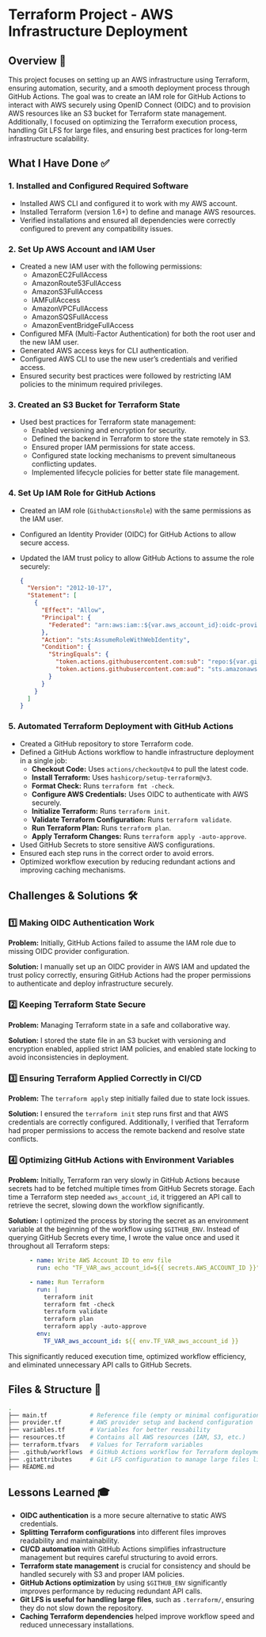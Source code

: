 # Terraform Project - AWS Infrastructure Deployment

## Overview 🚀

This project focuses on setting up an AWS infrastructure using Terraform, ensuring automation, security, and a smooth deployment process through GitHub Actions. The goal was to create an IAM role for GitHub Actions to interact with AWS securely using OpenID Connect (OIDC) and to provision AWS resources like an S3 bucket for Terraform state management. Additionally, I focused on optimizing the Terraform execution process, handling Git LFS for large files, and ensuring best practices for long-term infrastructure scalability.

## What I Have Done ✅

### 1. Installed and Configured Required Software

- Installed AWS CLI and configured it to work with my AWS account.
- Installed Terraform (version 1.6+) to define and manage AWS resources.
- Verified installations and ensured all dependencies were correctly configured to prevent any compatibility issues.

### 2. Set Up AWS Account and IAM User

- Created a new IAM user with the following permissions:
  - AmazonEC2FullAccess
  - AmazonRoute53FullAccess
  - AmazonS3FullAccess
  - IAMFullAccess
  - AmazonVPCFullAccess
  - AmazonSQSFullAccess
  - AmazonEventBridgeFullAccess
- Configured MFA (Multi-Factor Authentication) for both the root user and the new IAM user.
- Generated AWS access keys for CLI authentication.
- Configured AWS CLI to use the new user’s credentials and verified access.
- Ensured security best practices were followed by restricting IAM policies to the minimum required privileges.

### 3. Created an S3 Bucket for Terraform State

- Used best practices for Terraform state management:
  - Enabled versioning and encryption for security.
  - Defined the backend in Terraform to store the state remotely in S3.
  - Ensured proper IAM permissions for state access.
  - Configured state locking mechanisms to prevent simultaneous conflicting updates.
  - Implemented lifecycle policies for better state file management.

### 4. Set Up IAM Role for GitHub Actions

- Created an IAM role (`GithubActionsRole`) with the same permissions as the IAM user.
- Configured an Identity Provider (OIDC) for GitHub Actions to allow secure access.
- Updated the IAM trust policy to allow GitHub Actions to assume the role securely:

  ```json
  {
    "Version": "2012-10-17",
    "Statement": [
      {
        "Effect": "Allow",
        "Principal": {
          "Federated": "arn:aws:iam::${var.aws_account_id}:oidc-provider/token.actions.githubusercontent.com"
        },
        "Action": "sts:AssumeRoleWithWebIdentity",
        "Condition": {
          "StringEquals": {
            "token.actions.githubusercontent.com:sub": "repo:${var.github_usr}/${var.github_repo}:ref:refs/heads/main",
            "token.actions.githubusercontent.com:aud": "sts.amazonaws.com"
          }
        }
      }
    ]
  }
  ```

### 5. Automated Terraform Deployment with GitHub Actions

- Created a GitHub repository to store Terraform code.
- Defined a GitHub Actions workflow to handle infrastructure deployment in a single job:
  - **Checkout Code:** Uses `actions/checkout@v4` to pull the latest code.
  - **Install Terraform:** Uses `hashicorp/setup-terraform@v3`.
  - **Format Check:** Runs `terraform fmt -check`.
  - **Configure AWS Credentials:** Uses OIDC to authenticate with AWS securely.
  - **Initialize Terraform:** Runs `terraform init`.
  - **Validate Terraform Configuration:** Runs `terraform validate`.
  - **Run Terraform Plan:** Runs `terraform plan`.
  - **Apply Terraform Changes:** Runs `terraform apply -auto-approve`.
- Used GitHub Secrets to store sensitive AWS configurations.
- Ensured each step runs in the correct order to avoid errors.
- Optimized workflow execution by reducing redundant actions and improving caching mechanisms.

## Challenges & Solutions 🛠️

### 1️⃣ Making OIDC Authentication Work

**Problem:** Initially, GitHub Actions failed to assume the IAM role due to missing OIDC provider configuration.

**Solution:** I manually set up an OIDC provider in AWS IAM and updated the trust policy correctly, ensuring GitHub Actions had the proper permissions to authenticate and deploy infrastructure securely.

### 2️⃣ Keeping Terraform State Secure

**Problem:** Managing Terraform state in a safe and collaborative way.

**Solution:** I stored the state file in an S3 bucket with versioning and encryption enabled, applied strict IAM policies, and enabled state locking to avoid inconsistencies in deployment.

### 3️⃣ Ensuring Terraform Applied Correctly in CI/CD

**Problem:** The `terraform apply` step initially failed due to state lock issues.

**Solution:** I ensured the `terraform init` step runs first and that AWS credentials are correctly configured. Additionally, I verified that Terraform had proper permissions to access the remote backend and resolve state conflicts.

### 4️⃣ Optimizing GitHub Actions with Environment Variables

**Problem:** Initially, Terraform ran very slowly in GitHub Actions because secrets had to be fetched multiple times from GitHub Secrets storage. Each time a Terraform step needed `aws_account_id`, it triggered an API call to retrieve the secret, slowing down the workflow significantly.

**Solution:** I optimized the process by storing the secret as an environment variable at the beginning of the workflow using `$GITHUB_ENV`. Instead of querying GitHub Secrets every time, I wrote the value once and used it throughout all Terraform steps:

```yaml
      - name: Write AWS Account ID to env file
        run: echo "TF_VAR_aws_account_id=${{ secrets.AWS_ACCOUNT_ID }}" >> $GITHUB_ENV

      - name: Run Terraform
        run: |
          terraform init
          terraform fmt -check
          terraform validate
          terraform plan
          terraform apply -auto-approve
        env:
          TF_VAR_aws_account_id: ${{ env.TF_VAR_aws_account_id }}
```

This significantly reduced execution time, optimized workflow efficiency, and eliminated unnecessary API calls to GitHub Secrets.

## Files & Structure 👤

```bash
.
├── main.tf            # Reference file (empty or minimal configuration)
├── provider.tf        # AWS provider setup and backend configuration
├── variables.tf       # Variables for better reusability
├── resources.tf       # Contains all AWS resources (IAM, S3, etc.)
├── terraform.tfvars   # Values for Terraform variables
├── .github/workflows  # GitHub Actions workflow for Terraform deployment
├── .gitattributes     # Git LFS configuration to manage large files like .terraform/
├── README.md          
```

## Lessons Learned 🎓

- **OIDC authentication** is a more secure alternative to static AWS credentials.
- **Splitting Terraform configurations** into different files improves readability and maintainability.
- **CI/CD automation** with GitHub Actions simplifies infrastructure management but requires careful structuring to avoid errors.
- **Terraform state management** is crucial for consistency and should be handled securely with S3 and proper IAM policies.
- **GitHub Actions optimization** by using `$GITHUB_ENV` significantly improves performance by reducing redundant API calls.
- **Git LFS is useful for handling large files**, such as `.terraform/`, ensuring they do not slow down the repository.
- **Caching Terraform dependencies** helped improve workflow speed and reduced unnecessary installations.
